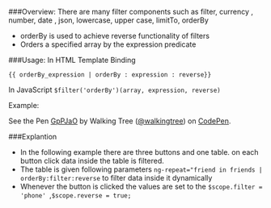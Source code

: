 ###Overview:
There are many filter components such as filter, currency , number, date , json, lowercase, upper case, limitTo, orderBy
*	orderBy is used to achieve reverse functionality of filters
*	Orders a specified array by the expression predicate

###Usage:
In HTML Template Binding
```script
{{ orderBy_expression | orderBy : expression : reverse}}
```
In JavaScript
`$filter('orderBy')(array, expression, reverse)`

Example:
<p data-height="268" data-theme-id="0" data-slug-hash="GpPJaO" data-default-tab="result" data-user="walkingtree" class='codepen'>See the Pen <a href='http://codepen.io/walkingtree/pen/GpPJaO/'>GpPJaO</a> by Walking Tree (<a href='http://codepen.io/walkingtree'>@walkingtree</a>) on <a href='http://codepen.io'>CodePen</a>.</p>
<script async src="//assets.codepen.io/assets/embed/ei.js"></script>

###Explantion
* In the following example there are three buttons and one table. on each button click data inside the table is filtered.
* The table is given following parameters ```ng-repeat="friend in friends | orderBy:filter:reverse``` to filter data inside it dynamically
* Whenever the button is clicked the values are set to the ```$scope.filter = 'phone' ```,```$scope.reverse = true;```
